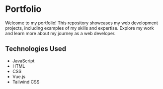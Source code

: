 # Portfolio

Welcome to my portfolio! This repository showcases my web development projects, including examples of my skills and expertise. Explore my work and learn more about my journey as a web developer.

## Technologies Used

- JavaScript
- HTML
- CSS
- Vue.js
- Tailwind CSS
